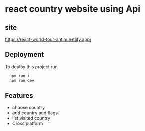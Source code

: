 
# react country website using Api













## site
https://react-world-tour-antim.netlify.app/

## Deployment

To deploy this project run

```bash
  npm run i
  npm run dev
```






## Features

- choose country
- add country and flags
- list visited country
- Cross platform







